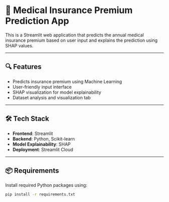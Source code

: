 # 🏥 Medical Insurance Premium Prediction App

This is a Streamlit web application that predicts the annual medical insurance premium based on user input and explains the prediction using SHAP values.

---

## 🔍 Features

- Predicts insurance premium using Machine Learning
- User-friendly input interface
- SHAP visualization for model explainability
- Dataset analysis and visualization tab

---

## 🛠 Tech Stack

- **Frontend**: Streamlit
- **Backend**: Python, Scikit-learn
- **Model Explainability**: SHAP
- **Deployment**: Streamlit Cloud

---

## 📦 Requirements

Install required Python packages using:

```bash
pip install -r requirements.txt
